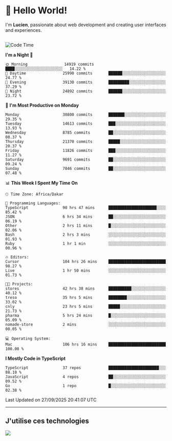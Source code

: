 # 👋 Hello World!

I'm **Lucien**, passionate about web development and creating user interfaces and experiences.

##

<!--START_SECTION:waka-->
![Code Time](http://img.shields.io/badge/Code%20Time-3%2C921%20hrs%2018%20mins-blue)

**I'm a Night 🦉** 

```text
🌞 Morning                14919 commits       ████░░░░░░░░░░░░░░░░░░░░░   14.22 % 
🌆 Daytime                25990 commits       ██████░░░░░░░░░░░░░░░░░░░   24.77 % 
🌃 Evening                39130 commits       █████████░░░░░░░░░░░░░░░░   37.29 % 
🌙 Night                  24892 commits       ██████░░░░░░░░░░░░░░░░░░░   23.72 % 
```
📅 **I'm Most Productive on Monday** 

```text
Monday                   30800 commits       ███████░░░░░░░░░░░░░░░░░░   29.35 % 
Tuesday                  14613 commits       ███░░░░░░░░░░░░░░░░░░░░░░   13.93 % 
Wednesday                8785 commits        ██░░░░░░░░░░░░░░░░░░░░░░░   08.37 % 
Thursday                 21370 commits       █████░░░░░░░░░░░░░░░░░░░░   20.37 % 
Friday                   11826 commits       ███░░░░░░░░░░░░░░░░░░░░░░   11.27 % 
Saturday                 9691 commits        ██░░░░░░░░░░░░░░░░░░░░░░░   09.24 % 
Sunday                   7846 commits        ██░░░░░░░░░░░░░░░░░░░░░░░   07.48 % 
```


📊 **This Week I Spent My Time On** 

```text
🕑︎ Time Zone: Africa/Dakar

💬 Programming Languages: 
TypeScript               90 hrs 47 mins      █████████████████████░░░░   85.42 % 
JSON                     6 hrs 34 mins       ██░░░░░░░░░░░░░░░░░░░░░░░   06.19 % 
Other                    2 hrs 11 mins       █░░░░░░░░░░░░░░░░░░░░░░░░   02.06 % 
Bash                     2 hrs 3 mins        ░░░░░░░░░░░░░░░░░░░░░░░░░   01.93 % 
Ruby                     1 hr 1 min          ░░░░░░░░░░░░░░░░░░░░░░░░░   00.96 % 

🔥 Editors: 
Cursor                   104 hrs 26 mins     █████████████████████████   98.27 % 
Live                     1 hr 50 mins        ░░░░░░░░░░░░░░░░░░░░░░░░░   01.73 % 

🐱‍💻 Projects: 
stores                   42 hrs 38 mins      ██████████░░░░░░░░░░░░░░░   40.12 % 
treso                    35 hrs 5 mins       ████████░░░░░░░░░░░░░░░░░   33.02 % 
cnly                     23 hrs 5 mins       █████░░░░░░░░░░░░░░░░░░░░   21.73 % 
pharma                   5 hrs 24 mins       █░░░░░░░░░░░░░░░░░░░░░░░░   05.09 % 
nomade-store             2 mins              ░░░░░░░░░░░░░░░░░░░░░░░░░   00.05 % 

💻 Operating System: 
Mac                      106 hrs 16 mins     █████████████████████████   100.00 % 
```

**I Mostly Code in TypeScript** 

```text
TypeScript               37 repos            ██████████████████████░░░   88.10 % 
JavaScript               4 repos             ██░░░░░░░░░░░░░░░░░░░░░░░   09.52 % 
Go                       1 repo              █░░░░░░░░░░░░░░░░░░░░░░░░   02.38 % 
```




 Last Updated on 27/09/2025 20:41:07 UTC
<!--END_SECTION:waka-->
---

## J'utilise ces technologies

<p align="left">
  <a href="https://skillicons.dev">
    <img src="https://skillicons.dev/icons?i=ts,js,go,ruby,css,scss,tailwind,react,vite,nextjs,docker,figma,ableton" />
  </a>
</p>

